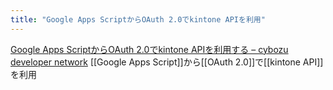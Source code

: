 ```yaml
---
title: "Google Apps ScriptからOAuth 2.0でkintone APIを利用"
---
```


[Google Apps ScriptからOAuth 2.0でkintone APIを利用する – cybozu developer network](https://developer.cybozu.io/hc/ja/articles/360024788071-Google-Apps-Script%E3%81%8B%E3%82%89OAuth-2-0%E3%81%A7kintone-API%E3%82%92%E5%88%A9%E7%94%A8%E3%81%99%E3%82%8B)
[[Google Apps Script]]から[[OAuth 2.0]]で[[kintone API]]を利用


